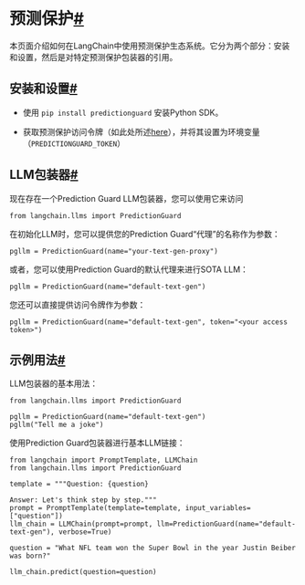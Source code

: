 

预测保护[#](#prediction-guard "跳转到本标题的永久链接")
========================================

本页面介绍如何在LangChain中使用预测保护生态系统。它分为两个部分：安装和设置，然后是对特定预测保护包装器的引用。

安装和设置[#](#installation-and-setup "跳转到本标题的永久链接")
-----------------------------------------------

* 使用 `pip install predictionguard` 安装Python SDK。

* 获取预测保护访问令牌（如此处所述[here](https://docs.predictionguard.com/)），并将其设置为环境变量（`PREDICTIONGUARD_TOKEN`）

LLM包装器[#](#llm-wrapper "跳转到本标题的永久链接")
-------------------------------------

现在存在一个Prediction Guard LLM包装器，您可以使用它来访问

```
from langchain.llms import PredictionGuard

```

在初始化LLM时，您可以提供您的Prediction Guard“代理”的名称作为参数：

```
pgllm = PredictionGuard(name="your-text-gen-proxy")

```

或者，您可以使用Prediction Guard的默认代理来进行SOTA LLM：

```
pgllm = PredictionGuard(name="default-text-gen")

```

您还可以直接提供访问令牌作为参数：

```
pgllm = PredictionGuard(name="default-text-gen", token="<your access token>")

```

示例用法[#](#example-usage "Permalink to this headline")
----------------------------------------------------

LLM包装器的基本用法：

```
from langchain.llms import PredictionGuard

pgllm = PredictionGuard(name="default-text-gen")
pgllm("Tell me a joke")

```

使用Prediction Guard包装器进行基本LLM链接：

```
from langchain import PromptTemplate, LLMChain
from langchain.llms import PredictionGuard

template = """Question: {question}

Answer: Let's think step by step."""
prompt = PromptTemplate(template=template, input_variables=["question"])
llm_chain = LLMChain(prompt=prompt, llm=PredictionGuard(name="default-text-gen"), verbose=True)

question = "What NFL team won the Super Bowl in the year Justin Beiber was born?"

llm_chain.predict(question=question)

```

